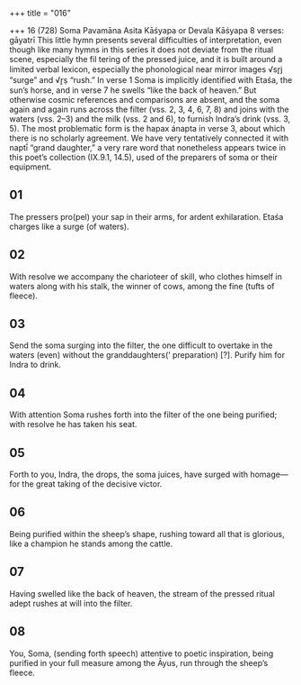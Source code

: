 +++
title = "016"

+++
16 (728)
Soma Pavamāna
Asita Kāśyapa or Devala Kāśyapa
8 verses: gāyatrī
This little hymn presents several difficulties of interpretation, even though like  many hymns in this series it does not deviate from the ritual scene, especially the fil tering of the pressed juice, and it is built around a limited verbal lexicon, especially  the phonological near mirror images √sr̥j “surge” and √r̥ṣ “rush.” In verse 1 Soma  is implicitly identified with Etaśa, the sun’s horse, and in verse 7 he swells “like the  back of heaven.” But otherwise cosmic references and comparisons are absent, and the soma again and again runs across the filter (vss. 2, 3, 4, 6, 7, 8) and joins with  the waters (vss. 2–3) and the milk (vss. 2 and 6), to furnish Indra’s drink (vss. 3, 5). The most problematic form is the hapax ánapta in verse 3, about which there is  no scholarly agreement. We have very tentatively connected it with naptī́ “grand daughter,” a very rare word that nonetheless appears twice in this poet’s collection  (IX.9.1, 14.5), used of the preparers of soma or their equipment.
## 01
The pressers pro(pel) your sap in their arms, for ardent exhilaration. Etaśa charges like a surge (of waters).
## 02
With resolve we accompany the charioteer of skill, who clothes himself  in waters along with his stalk,
the winner of cows, among the fine (tufts of fleece).
## 03
Send the soma surging into the filter, the one difficult to overtake in the  waters (even) without the granddaughters(’ preparation) [?].
Purify him for Indra to drink.
## 04
With attention Soma rushes forth into the filter of the one being purified; with resolve he has taken his seat.
## 05
Forth to you, Indra, the drops, the soma juices, have surged with
homage—
for the great taking of the decisive victor.
## 06
Being purified within the sheep’s shape, rushing toward all that is glorious, like a champion he stands among the cattle.
## 07
Having swelled like the back of heaven, the stream of the pressed  ritual adept
rushes at will into the filter.
## 08
You, Soma, (sending forth speech) attentive to poetic inspiration, being  purified in your full measure among the Āyus,
run through the sheep’s fleece.